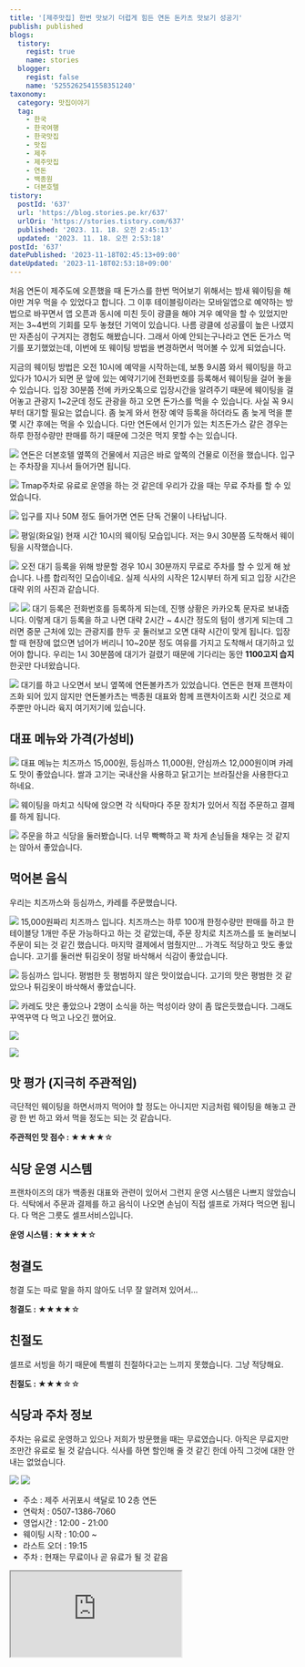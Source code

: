 ```yaml
---
title: '[제주맛집] 한번 맛보기 더럽게 힘든 연돈 돈카츠 맛보기 성공기'
publish: published
blogs:
  tistory:
    regist: true
    name: stories
  blogger:
    regist: false
    name: '5255262541558351240'
taxonomy:
  category: 맛집이야기
  tag:
    - 한국
    - 한국여행
    - 한국맛집
    - 맛집
    - 제주
    - 제주맛집
    - 연돈
    - 백종원
    - 더본호텔
tistory:
  postId: '637'
  url: 'https://blog.stories.pe.kr/637'
  urlOri: 'https://stories.tistory.com/637'
  published: '2023. 11. 18. 오전 2:45:13'
  updated: '2023. 11. 18. 오전 2:53:18'
postId: '637'
datePublished: '2023-11-18T02:45:13+09:00'
dateUpdated: '2023-11-18T02:53:18+09:00'
---
```


처음 연돈이 제주도에 오픈했을 때 돈가스를 한번 먹어보기 위해서는 밤새 웨이팅을 해야만 겨우 먹을 수 있었다고 합니다. 그 이후 테이블링이라는 모바일앱으로 예약하는 방법으로 바꾸면서 앱 오픈과 동시에 미친 듯이 광클을 해야 겨우 예약을 할 수 있었지만 저는 3~4번의 기회를 모두 놓쳤던 기억이 있습니다. 나름 광클에 성공률이 높은 나였지만 자존심이 구겨지는 경험도 해봤습니다. 그래서 아예 안되는구나라고 연돈 돈가스 먹기를 포기했었는데, 이번에 또 웨이팅 방법을 변경하면서 먹어볼 수 있게 되었습니다.

지금의 웨이팅 방법은 오전 10시에 예약을 시작하는데, 보통 9시쯤 와서 웨이팅을 하고 있다가 10시가 되면 문 앞에 있는 예약기기에 전화번호를 등록해서 웨이팅을 걸어 놓을 수 있습니다. 입장 30분쯤 전에 카카오톡으로 입장시간을 알려주기 때문에 웨이팅을 걸어놓고 관광지 1~2군데 정도 관광을 하고 오면 돈가스를 먹을 수 있습니다.
사실 꼭 9시부터 대기할 필요는 없습니다. 좀 늦게 와서 현장 예약 등록을 하더라도 좀 늦게 먹을 뿐 몇 시간 후에는 먹을 수 있습니다. 다만 연돈에서 인기가 있는 치즈돈가스 같은 경우는 하루 한정수량만 판매를 하기 때문에 그것은 먹지 못할 수는 있습니다.

![](./images/njo2_20231031_100129-01.jpeg)
연돈은 더본호텔 옆쪽의 건물에서 지금은 바로 앞쪽의 건물로 이전을 했습니다. 입구는 주차장을 지나서 들어가면 됩니다.

![](./images/njo2_20231031_100140-01.jpeg)
Tmap주차로 유료로 운영을 하는 것 같은데 우리가 갔을 때는 무료 주차를 할 수 있었습니다.

![](./images/njo2_20231031_100212-01.jpeg)
입구를 지나 50M 정도 들어가면 연돈 단독 건물이 나타납니다.

![](./images/njo2_20231031_100327-01.jpeg)
평일(화요일) 현재 시간 10시의 웨이팅 모습입니다. 저는 9시 30분쯤 도착해서 웨이팅을 시작했습니다.

![](./images/njo2_20231031_100413-01.jpeg)
오전 대기 등록을 위해 방문할 경우 10시 30분까지 무료로 주차를 할 수 있게 해 놨습니다. 나름 합리적인 모습이네요. 실제 식사의 시작은 12시부터 하게 되고 입장 시간은 대략 위의 사진과 같습니다.

![](./images/njo2_20231031_131400-01.jpeg)
![](./images/njo2_20231031_100508-01.jpeg)
대기 등록은 전화번호를 등록하게 되는데, 진행 상황은 카카오톡 문자로 보내줍니다. 이렇게 대기 등록을 하고 나면 대략 2시간 ~ 4시간 정도의 텀이 생기게 되는데 그러면 중문 근처에 있는 관광지를 한두 곳 둘러보고 오면 대략 시간이 맞게 됩니다. 입장할 때 현장에 없으면 넘어가 버리니 10~20분 정도 여유를 가지고 도착해서 대기하고 있어야 합니다.
우리는 1시 30분쯤에 대기가 걸렸기 때문에 기다리는 동안 **1100고지 습지** 한곳만 다녀왔습니다.

![](./images/njo2_20231031_131314-01.jpeg)
대기를 하고 나오면서 보니 옆쪽에 연돈볼카츠가 있었습니다. 연돈은 현재 프랜차이즈화 되어 있지 않지만 연돈볼카츠는 백종원 대표와 함께 프랜차이즈화 시킨 것으로 제주뿐만 아니라 육지 여기저기에 있습니다.

## 대표 메뉴와 가격(가성비)

![](./images/njo2_20231031_131503-01.jpeg)
대표 메뉴는 치즈까스 15,000원, 등심까스 11,000원, 안심까스 12,000원이며 카레도 맛이 좋았습니다.
쌀과 고기는 국내산을 사용하고 닭고기는 브라질산을 사용한다고 하네요.

![](./images/njo2_20231031_133759-01.jpeg)
웨이팅을 마치고 식탁에 앉으면 각 식탁마다 주문 장치가 있어서 직접 주문하고 결제를 하게 됩니다.

![](./images/njo2_20231031_133848-01.jpeg)
주문을 하고 식당을 둘러봤습니다. 너무 빡빡하고 꽉 차게 손님들을 채우는 것 같지는 않아서 좋았습니다.

## 먹어본 음식

우리는 치즈까스와 등심까스, 카레를 주문했습니다.

![](./images/njo2_20231031_134713-01.jpeg)
15,000원짜리 치즈까스 입니다. 치즈까스는 하루 100개 한정수량만 판매를 하고 한 테이블당 1개만 주문 가능하다고 하는 것 같았는데, 주문 장치로 치즈까스를 또 눌러보니 주문이 되는 것 같긴 했습니다. 마지막 결제에서 멈췄지만...
가격도 적당하고 맛도 좋았습니다. 고기를 둘러싼 튀김옷이 정말 바삭해서 식감이 좋았습니다.

![](./images/njo2_20231031_134716-01.jpeg)
등심까스 입니다. 평범한 듯 평범하지 않은 맛이었습니다. 고기의 맛은 평범한 것 같았으나 튀김옷이 바삭해서 좋았습니다.

![](./images/njo2_20231031_134722-01.jpeg)
카레도 맛은 좋았으나 2명이 소식을 하는 먹성이라 양이 좀 많은듯했습니다. 그래도 꾸역꾸역 다 먹고 나오긴 했어요.

![](./images/njo2_20231031_134754-01.jpeg)

![](./images/njo2_20231031_134807-01.jpeg)

## 맛 평가 (지극히 주관적임)

극단적인 웨이팅을 하면서까지 먹어야 할 정도는 아니지만 지금처럼 웨이팅을 해놓고 관광 한 번 하고 와서 먹을 정도는 되는 것 같습니다.

<div class='alert alert-info'>
<b>주관적인 맛 점수 : </b> ★★★★☆
</div>

## 식당 운영 시스템

프랜차이즈의 대가 백종원 대표와 관련이 있어서 그런지 운영 시스템은 나쁘지 않았습니다.
식탁에서 주문과 결제를 하고 음식이 나오면 손님이 직접 셀프로 가져다 먹으면 됩니다. 다 먹은 그릇도 셀프서비스입니다.

<div class='alert alert-info'>
<b>운영 시스템 : </b> ★★★★☆
</div>

## 청결도

청결 도는 따로 말을 하지 않아도 너무 잘 알려져 있어서...

<div class='alert alert-info'>
<b>청결도 : </b> ★★★★☆
</div>

## 친절도

셀프로 서빙을 하기 때문에 특별히 친절하다고는 느끼지 못했습니다. 그냥 적당해요.

<div class='alert alert-info'>
<b>친절도 : </b> ★★★☆☆
</div>

## 식당과 주차 정보

주차는 유료로 운영하고 있으나 저희가 방문했을 때는 무료였습니다. 아직은 무료지만 조만간 유료로 될 것 같습니다. 식사를 하면 할인해 줄 것 같긴 한데 아직 그것에 대한 안내는 없었습니다.

![](./images/njo2_20231031_132215-01.jpeg)
![](./images/njo2_20231031_131407-01.jpeg)

- 주소 : 제주 서귀포시 색달로 10 2층 연돈
- 연락처 : 0507-1386-7060
- 영업시간 : 12:00 - 21:00
- 웨이팅 시작 : 10:00 ~
- 라스트 오더 : 19:15
- 주차 : 현재는 무료이나 곧 유료가 될 것 같음

<div class='embed-responsive embed-responsive-16by9'>
<iframe src='https://www.google.com/maps/embed?pb=!1m18!1m12!1m3!1d1002.4066194847483!2d126.40583189147493!3d33.2589713277531!2m3!1f0!2f0!3f0!3m2!1i1024!2i768!4f13.1!3m3!1m2!1s0x350c5bc3e1cdc0bd%3A0x22be2eedc74c07a4!2z7Jew64-I!5e1!3m2!1sko!2skr!4v1700242861713!5m2!1sko!2skr' class='embed-responsive-item' allowfullscreen></iframe>
</div>
